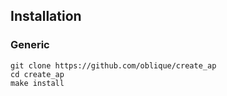 ## Installation

### Generic
    git clone https://github.com/oblique/create_ap
    cd create_ap
    make install
